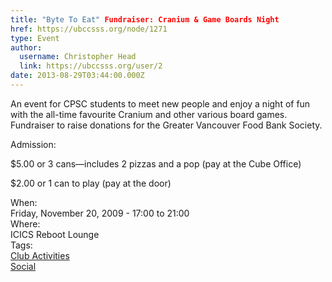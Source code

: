 ```yaml
---
title: "Byte To Eat" Fundraiser: Cranium & Game Boards Night 
href: https://ubccsss.org/node/1271
type: Event
author:
  username: Christopher Head
  link: https://ubccsss.org/user/2
date: 2013-08-29T03:44:00.000Z
---
```


<div class="field field-name-body field-type-text-with-summary field-label-hidden"><div class="field-items"><div class="field-item even"><p>An event for CPSC students to meet new people and enjoy a night of fun with the all-time favourite Cranium and other various board games. Fundraiser to raise donations for the Greater Vancouver Food Bank Society.</p>
<p>Admission:</p>
<p>$5.00 or 3 cans&#x2014;includes 2 pizzas and a pop (pay at the Cube Office)</p>
<p>$2.00 or 1 can to play (pay at the door)</p>
</div></div></div><div class="field field-name-field-dates field-type-datetime field-label-above"><div class="field-label">When:&#xA0;</div><div class="field-items"><div class="field-item even"><span class="date-display-single">Friday, November 20, 2009 - <span class="date-display-range"><span class="date-display-start">17:00</span> to <span class="date-display-end">21:00</span></span></span></div></div></div><div class="field field-name-field-location field-type-text field-label-above"><div class="field-label">Where:&#xA0;</div><div class="field-items"><div class="field-item even">ICICS Reboot Lounge</div></div></div>    <footer>
    <div class="field field-name-field-tags field-type-taxonomy-term-reference field-label-above"><div class="field-label">Tags:&#xA0;</div><div class="field-items"><div class="field-item even"><a href="/club">Club Activities</a></div><div class="field-item odd"><a href="/social">Social</a></div></div></div>      </footer>